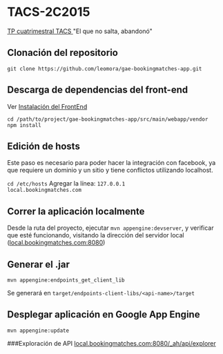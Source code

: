 TACS-2C2015
=============================================
[TP cuatrimestral TACS ](https://docs.google.com/document/d/1QVK2Ua9IBlcdvLbIWmJsNY2Ev5bSSBdmugOwHuchMhE/pub) "El que no salta, abandonó"

## Clonación del repositorio
`git clone https://github.com/leomora/gae-bookingmatches-app.git`

## Descarga de dependencias del front-end
Ver [Instalación del FrontEnd](/src/main/webapp/README.md)
```
cd /path/to/project/gae-bookingmatches-app/src/main/webapp/vendor
npm install
```

## Edición de hosts
Este paso es necesario para poder hacer la integración con facebook, ya que requiere un dominio y un sitio y tiene conflictos utilizando localhost.

`cd /etc/hosts`
Agregar la línea:
`127.0.0.1          local.bookingmatches.com`

## Correr la aplicación localmente
Desde la ruta del proyecto, ejecutar `mvn appengine:devserver`, y verificar que esté funcionando, visitando la dirección del servidor local ([local.bookingmatches.com:8080][1])

## Generar el .jar
`mvn appengine:endpoints_get_client_lib`

Se generará en `target/endpoints-client-libs/<api-name>/target` 

## Desplegar aplicación en Google App Engine
`mvn appengine:update`
   
###Exploración de API
[local.bookingmatches.com:8080/_ah/api/explorer][2]

[1]: http://local.bookingmatches.com:8080
[2]: http://local.bookingmatches.com:8080/_ah/api/explorer
